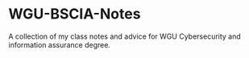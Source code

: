 # WGU-BSCIA-Notes
A collection of my class notes and advice for WGU Cybersecurity and information assurance degree.
